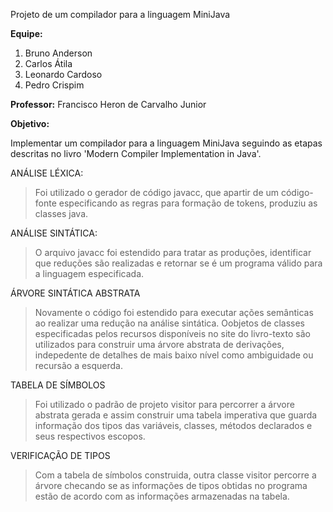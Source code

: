 Projeto de um compilador para a linguagem MiniJava

**Equipe:**
  1. Bruno Anderson
  1. Carlos Átila
  1. Leonardo Cardoso
  1. Pedro Crispim

**Professor:** Francisco Heron de Carvalho Junior


**Objetivo:**

Implementar um compilador para a linguagem MiniJava seguindo as etapas descritas no livro 'Modern Compiler Implementation in Java'.


ANÁLISE LÉXICA:

> Foi utilizado o gerador de código javacc, que apartir de um código-fonte especificando as regras para formação de tokens, produziu as classes java.

ANÁLISE SINTÁTICA:

> O arquivo javacc foi estendido para tratar as produções, identificar que reduções são realizadas e retornar se é um programa válido para a linguagem especificada.

ÁRVORE SINTÁTICA ABSTRATA

> Novamente o código foi estendido para executar ações semânticas ao realizar uma redução na análise sintática. Oobjetos de classes especificadas pelos recursos disponíveis no site do livro-texto são utilizados para construir uma árvore abstrata de derivações, indepedente de detalhes de mais baixo nível como ambiguidade ou recursão a esquerda.

TABELA DE SÍMBOLOS

> Foi utilizado o padrão de projeto visitor para percorrer a árvore abstrata gerada e assim construir uma tabela imperativa que guarda informação dos tipos das variáveis, classes, métodos declarados e seus respectivos escopos.

VERIFICAÇÃO DE TIPOS

> Com a tabela de símbolos construida, outra classe visitor percorre a árvore checando se as informações de tipos obtidas no programa estão de acordo com as informações armazenadas na tabela.